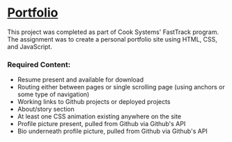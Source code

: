 # [Portfolio](https://kyliewest.com)

This project was completed as part of Cook Systems' FastTrack program. The assignment was to create a personal portfolio site using HTML, CSS, and JavaScript.

### Required Content:

- Resume present and available for download
- Routing either between pages or single scrolling page (using anchors or some type of navigation)
- Working links to Github projects or deployed projects
- About/story section
- At least one CSS animation existing anywhere on the site
- Profile picture present, pulled from Github via Github's API
- Bio underneath profile picture, pulled from Github via Github's API
